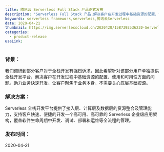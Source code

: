 ```yaml
---
title: 腾讯云 Serverless Full Stack 产品正式发布
description: "Serverless Full Stack 产品,解决客户在开发过程中基础资源的配置、使用和可用性方面的问题"
keywords: serverless framework,serverless,腾讯云Serverless
date: 2020-04-21
thumbnail: https://img.serverlesscloud.cn/2020420/1587392536220-Serverless%20full%20stack.png
categories:
  - product-release 
useLink: 
---
```


### 背景：
我们调研到部分客户对于全栈开发有强烈诉求，因此希望针对该部分用户单独提供全栈开发平台，解决客户在开发过程中基础资源的配置、使用和可用性方面的问题。助力业务快速开发，让客户聚焦于业务本身，不需要关心底层基础资源。


### 解决方案：
Serverless 全栈开发平台提供了接入层、计算层及数据层的资源整合及管理能力，支持客户快速、便捷的开发一个高可用、高可靠的 Serverless 企业级应用架构，覆盖软件生命周期中开发、调试、部署和运维等全流程的管理。


### 发布时间：
2020-04-21


